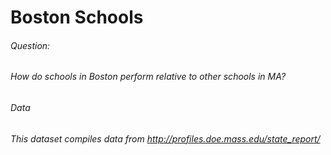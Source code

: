 # Boston Schools
###### Question:
###### How do schools in Boston perform relative to other schools in MA?



###### Data 
###### This dataset compiles data from http://profiles.doe.mass.edu/state_report/

